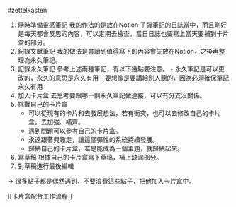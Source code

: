 #zettelkasten 

1. 隨時準備靈感筆記
	我的作法的是放在Notion 子彈筆記的日誌當中，而且剛好是每天都會反思的內容，可以定期去檢查，當日日誌也要寫上當天要補到卡片盒的部分。
2. 紀錄文獻筆記
	我的做法是書讀到值得寫下的內容會先放在Notion，之後再整理為永久筆記。
3. 記錄永久筆記
	參考上述兩種筆記，有以下幾點要注意。
		- 永久筆記是可以更改的，永久的意思是永久有用
		- 要想像是要講給別人聽的，因為必須確保筆記永久有用
4. 加入卡片盒
	去思考要跟哪一則永久筆記做連接，可以有分支沒關係。
5. 挑戰自己的卡片盒
	- 可以從現有的卡片和去發展想法，若有衝突，也可以去修改自己的卡片盒。去加強、補齊。
	- 遇到問題可以參考自己的卡片盒。
	- 永遠跟著興趣走，讓這個彈性的系統持續發展。
	- 歸納自己的卡片盒，若是能成為一個主題，就歸納起來。
6. 寫草稿
	根據自己的卡片盒寫下草稿，補上缺漏部分。
7. 對草稿進行最後編輯


-> 很多點子都是偶然遇到，不要浪費這些點子，把他加入卡片盒中。

[[卡片盒配合工作流程]]